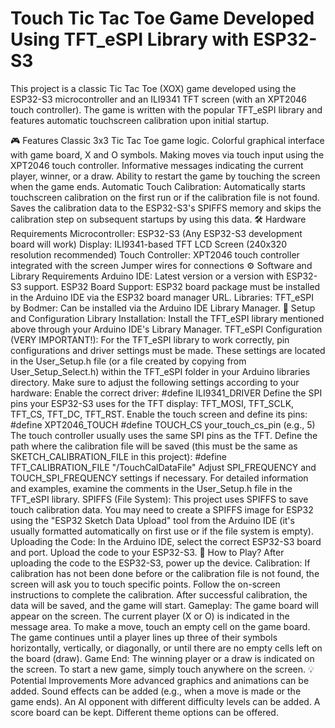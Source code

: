# Touch Tic Tac Toe Game Developed Using TFT_eSPI Library with ESP32-S3

This project is a classic Tic Tac Toe (XOX) game developed using the ESP32-S3 microcontroller and an ILI9341 TFT screen (with an XPT2046 touch controller). 
The game is written with the popular TFT_eSPI library and features automatic touchscreen calibration upon initial startup.

🎮 Features
Classic 3x3 Tic Tac Toe game logic.
Colorful graphical interface with game board, X and O symbols.
Making moves via touch input using the XPT2046 touch controller.
Informative messages indicating the current player, winner, or a draw.
Ability to restart the game by touching the screen when the game ends.
Automatic Touch Calibration:
Automatically starts touchscreen calibration on the first run or if the calibration file is not found.
Saves the calibration data to the ESP32-S3's SPIFFS memory and skips the calibration step on subsequent startups by using this data.
🛠️ Hardware Requirements
Microcontroller: ESP32-S3 (Any ESP32-S3 development board will work)
Display: ILI9341-based TFT LCD Screen (240x320 resolution recommended)
Touch Controller: XPT2046 touch controller integrated with the screen
Jumper wires for connections
⚙️ Software and Library Requirements
Arduino IDE: Latest version or a version with ESP32-S3 support.
ESP32 Board Support: ESP32 board package must be installed in the Arduino IDE via the ESP32 board manager URL.
Libraries:
TFT_eSPI by Bodmer: Can be installed via the Arduino IDE Library Manager.
🔧 Setup and Configuration
Library Installation: Install the TFT_eSPI library mentioned above through your Arduino IDE's Library Manager.
TFT_eSPI Configuration (VERY IMPORTANT!):
For the TFT_eSPI library to work correctly, pin configurations and driver settings must be made. These settings are located in the User_Setup.h file (or a file created by copying from User_Setup_Select.h) within the TFT_eSPI folder in your Arduino libraries directory.
Make sure to adjust the following settings according to your hardware:
Enable the correct driver: #define ILI9341_DRIVER
Define the SPI pins your ESP32-S3 uses for the TFT display: TFT_MOSI, TFT_SCLK, TFT_CS, TFT_DC, TFT_RST.
Enable the touch screen and define its pins:
#define XPT2046_TOUCH
#define TOUCH_CS your_touch_cs_pin (e.g., 5)
The touch controller usually uses the same SPI pins as the TFT.
Define the path where the calibration file will be saved (this must be the same as SKETCH_CALIBRATION_FILE in this project): #define TFT_CALIBRATION_FILE "/TouchCalDataFile"
Adjust SPI_FREQUENCY and TOUCH_SPI_FREQUENCY settings if necessary.
For detailed information and examples, examine the comments in the User_Setup.h file in the TFT_eSPI library.
SPIFFS (File System):
This project uses SPIFFS to save touch calibration data. You may need to create a SPIFFS image for ESP32 using the "ESP32 Sketch Data Upload" tool from the Arduino IDE (it's usually formatted automatically on first use or if the file system is empty).
Uploading the Code:
In the Arduino IDE, select the correct ESP32-S3 board and port.
Upload the code to your ESP32-S3.
🚀 How to Play?
After uploading the code to the ESP32-S3, power up the device.
Calibration:
If calibration has not been done before or the calibration file is not found, the screen will ask you to touch specific points. Follow the on-screen instructions to complete the calibration.
After successful calibration, the data will be saved, and the game will start.
Gameplay:
The game board will appear on the screen. The current player (X or O) is indicated in the message area.
To make a move, touch an empty cell on the game board.
The game continues until a player lines up three of their symbols horizontally, vertically, or diagonally, or until there are no empty cells left on the board (draw).
Game End:
The winning player or a draw is indicated on the screen.
To start a new game, simply touch anywhere on the screen.
💡 Potential Improvements
More advanced graphics and animations can be added.
Sound effects can be added (e.g., when a move is made or the game ends).
An AI opponent with different difficulty levels can be added.
A score board can be kept.
Different theme options can be offered.
